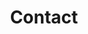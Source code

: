---
title: Contact
search_engine_optimization:
    title_tag: Contact | Iris Tribeca | 19 Park Place New York
    meta_description: Contact the team at Iris Tribeca to schedule an appointment and learn more about Tribecas newest luxury tower.
---